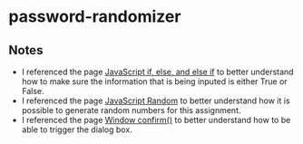 # password-randomizer
## Notes
* I referenced the page [JavaScript if, else, and else if](https://www.w3schools.com/js/js_if_else.asp) to better understand how to make sure the information that is being inputed is either True or False.
* I referenced the page [JavaScript Random](https://www.w3schools.com/js/js_random.asp) to better understand how it is possible to generate random numbers for this assignment.
* I referenced the page [Window confirm()](https://www.w3schools.com/jsref/met_win_confirm.asp#gsc.tab=0) to better understand how to be able to trigger the dialog box.
